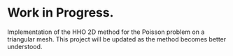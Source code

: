 # Work in Progress.  

Implementation of the HHO 2D method for the Poisson problem on a triangular mesh. This project will be updated as the method becomes better understood.
